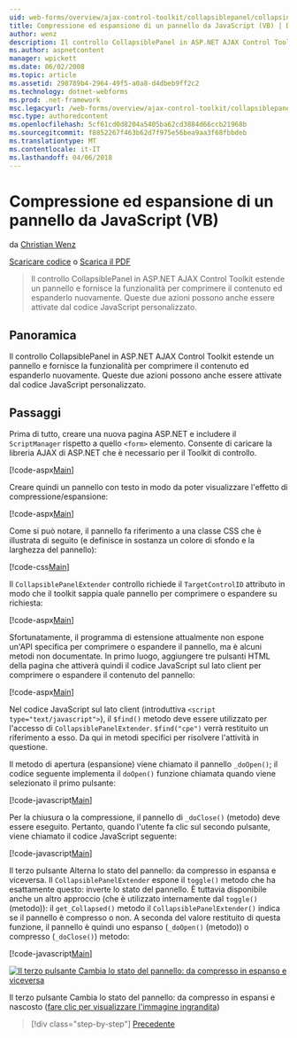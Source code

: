 ```yaml
---
uid: web-forms/overview/ajax-control-toolkit/collapsiblepanel/collapsing-and-expanding-a-panel-from-javascript-vb
title: Compressione ed espansione di un pannello da JavaScript (VB) | Documenti Microsoft
author: wenz
description: Il controllo CollapsiblePanel in ASP.NET AJAX Control Toolkit estende un pannello e fornisce la funzionalità per comprimere il contenuto ed espanderlo un...
ms.author: aspnetcontent
manager: wpickett
ms.date: 06/02/2008
ms.topic: article
ms.assetid: 298789b4-2964-49f5-a0a8-d4dbeb9ff2c2
ms.technology: dotnet-webforms
ms.prod: .net-framework
msc.legacyurl: /web-forms/overview/ajax-control-toolkit/collapsiblepanel/collapsing-and-expanding-a-panel-from-javascript-vb
msc.type: authoredcontent
ms.openlocfilehash: 5cf61cd0d8204a5405ba62cd3884d66ccb21968b
ms.sourcegitcommit: f8852267f463b62d7f975e56bea9aa3f68fbbdeb
ms.translationtype: MT
ms.contentlocale: it-IT
ms.lasthandoff: 04/06/2018
---
```

<a name="collapsing-and-expanding-a-panel-from-javascript-vb"></a>Compressione ed espansione di un pannello da JavaScript (VB)
====================
da [Christian Wenz](https://github.com/wenz)

[Scaricare codice](http://download.microsoft.com/download/8/a/a/8aab3c3e-de6f-463f-805c-5fda567eef6e/CollapsiblePanel1.vb.zip) o [Scarica il PDF](http://download.microsoft.com/download/b/6/a/b6ae89ee-df69-4c87-9bfb-ad1eb2b23373/collapsiblepanel1VB.pdf)

> Il controllo CollapsiblePanel in ASP.NET AJAX Control Toolkit estende un pannello e fornisce la funzionalità per comprimere il contenuto ed espanderlo nuovamente. Queste due azioni possono anche essere attivate dal codice JavaScript personalizzato.


## <a name="overview"></a>Panoramica

Il controllo CollapsiblePanel in ASP.NET AJAX Control Toolkit estende un pannello e fornisce la funzionalità per comprimere il contenuto ed espanderlo nuovamente. Queste due azioni possono anche essere attivate dal codice JavaScript personalizzato.

## <a name="steps"></a>Passaggi

Prima di tutto, creare una nuova pagina ASP.NET e includere il `ScriptManager` rispetto a quello `<form>` elemento. Consente di caricare la libreria AJAX di ASP.NET che è necessario per il Toolkit di controllo.

[!code-aspx[Main](collapsing-and-expanding-a-panel-from-javascript-vb/samples/sample1.aspx)]

Creare quindi un pannello con testo in modo da poter visualizzare l'effetto di compressione/espansione:

[!code-aspx[Main](collapsing-and-expanding-a-panel-from-javascript-vb/samples/sample2.aspx)]

Come si può notare, il pannello fa riferimento a una classe CSS che è illustrata di seguito (e definisce in sostanza un colore di sfondo e la larghezza del pannello):

[!code-css[Main](collapsing-and-expanding-a-panel-from-javascript-vb/samples/sample3.css)]

Il `CollapsiblePanelExtender` controllo richiede il `TargetControlID` attributo in modo che il toolkit sappia quale pannello per comprimere o espandere su richiesta:

[!code-aspx[Main](collapsing-and-expanding-a-panel-from-javascript-vb/samples/sample4.aspx)]

Sfortunatamente, il programma di estensione attualmente non espone un'API specifica per comprimere o espandere il pannello, ma è alcuni metodi non documentate. In primo luogo, aggiungere tre pulsanti HTML della pagina che attiverà quindi il codice JavaScript sul lato client per comprimere o espandere il contenuto del pannello:

[!code-aspx[Main](collapsing-and-expanding-a-panel-from-javascript-vb/samples/sample5.aspx)]

Nel codice JavaScript sul lato client (introduttiva `<script type="text/javascript">`), il `$find()` metodo deve essere utilizzato per l'accesso di `CollapsiblePanelExtender`. `$find("cpe")` verrà restituito un riferimento a esso. Da qui in metodi specifici per risolvere l'attività in questione.

Il metodo di apertura (espansione) viene chiamato il pannello `_doOpen()`; il codice seguente implementa il `doOpen()` funzione chiamata quando viene selezionato il primo pulsante:

[!code-javascript[Main](collapsing-and-expanding-a-panel-from-javascript-vb/samples/sample6.js)]

Per la chiusura o la compressione, il pannello di `_doClose()` (metodo) deve essere eseguito. Pertanto, quando l'utente fa clic sul secondo pulsante, viene chiamato il codice JavaScript seguente:

[!code-javascript[Main](collapsing-and-expanding-a-panel-from-javascript-vb/samples/sample7.js)]

Il terzo pulsante Alterna lo stato del pannello: da compresso in espansa e viceversa. Il `CollapsiblePanelExtender` espone il `toggle()` metodo che ha esattamente questo: inverte lo stato del pannello. È tuttavia disponibile anche un altro approccio (che è utilizzato internamente dal `toggle()` (metodo)): il `get_Collapsed()` metodo il `CollapsiblePanelExtender()` indica se il pannello è compresso o non. A seconda del valore restituito di questa funzione, il pannello è quindi uno espanso (`_doOpen()` (metodo)) o compresso (`_doClose()`) metodo:

[!code-javascript[Main](collapsing-and-expanding-a-panel-from-javascript-vb/samples/sample8.js)]


[![Il terzo pulsante Cambia lo stato del pannello: da compresso in espanso e viceversa](collapsing-and-expanding-a-panel-from-javascript-vb/_static/image2.png)](collapsing-and-expanding-a-panel-from-javascript-vb/_static/image1.png)

Il terzo pulsante Cambia lo stato del pannello: da compresso in espansi e nascosto ([fare clic per visualizzare l'immagine ingrandita](collapsing-and-expanding-a-panel-from-javascript-vb/_static/image3.png))

> [!div class="step-by-step"]
> [Precedente](collapsing-and-expanding-a-panel-from-javascript-cs.md)
